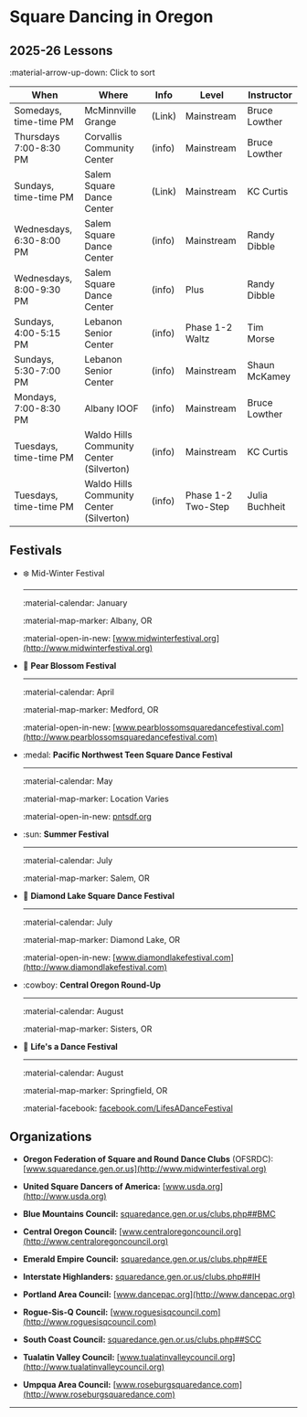 # Square Dancing in Oregon

## 2025-26 Lessons

:material-arrow-up-down: Click to sort  

| When | Where | Info | Level | Instructor |
| --- | --- | --- | --- | --- |
| Somedays, time-time PM | McMinnville Grange | (Link) | Mainstream | Bruce Lowther |
| Thursdays 7:00-8:30 PM | Corvallis Community Center | (info) | Mainstream | Bruce Lowther |
| Sundays, time-time PM | Salem Square Dance Center | (Link) | Mainstream | KC Curtis |
| Wednesdays, 6:30-8:00 PM | Salem Square Dance Center | (info) | Mainstream | Randy Dibble |
| Wednesdays, 8:00-9:30 PM | Salem Square Dance Center | (info) | Plus | Randy Dibble |
| Sundays, 4:00-5:15 PM | Lebanon Senior Center | (info) | Phase 1-2 Waltz | Tim Morse |
| Sundays, 5:30-7:00 PM | Lebanon Senior Center | (info) | Mainstream | Shaun McKamey |
| Mondays, 7:00-8:30 PM | Albany IOOF | (info) | Mainstream | Bruce Lowther |
| Tuesdays, time-time PM | Waldo Hills Community Center (Silverton) | (info) | Mainstream | KC Curtis |
| Tuesdays, time-time PM | Waldo Hills Community Center (Silverton) | (info) | Phase 1-2 Two-Step | Julia Buchheit |



## Festivals

<div class="grid cards" markdown>

-   :snowflake: Mid-Winter Festival

    ---
    
    :material-calendar: January

    :material-map-marker: Albany, OR
    
    :material-open-in-new: [www.midwinterfestival.org](http://www.midwinterfestival.org)
    
-   :pear: **Pear Blossom Festival**

    ---
    
    :material-calendar: April

    :material-map-marker: Medford, OR

    :material-open-in-new: [www.pearblossomsquaredancefestival.com](http://www.pearblossomsquaredancefestival.com)


-   :medal: **Pacific Northwest Teen Square Dance Festival**

    ---
    
    :material-calendar: May

    :material-map-marker: Location Varies

    :material-open-in-new: [pntsdf.org](http://pntsdf.org)

-   :sun: **Summer Festival**

    ---
    
    :material-calendar: July

    :material-map-marker: Salem, OR

-   :gem: **Diamond Lake Square Dance Festival**

    ---
    
    :material-calendar: July

    :material-map-marker: Diamond Lake, OR

    :material-open-in-new: [www.diamondlakefestival.com](http://www.diamondlakefestival.com)

-   :cowboy: **Central Oregon Round-Up**

    ---
    
    :material-calendar: August

    :material-map-marker: Sisters, OR

-   :revolving_hearts: **Life's a Dance Festival**

    ---
    
    :material-calendar: August

    :material-map-marker: Springfield, OR

    :material-facebook: [facebook.com/LifesADanceFestival](http://www.facebook.com/LifesADanceFestival)

</div>

## Organizations

<div class="undec" markdown>

- **Oregon Federation of Square and Round Dance Clubs** (OFSRDC): [www.squaredance.gen.or.us](http://www.midwinterfestival.org)

- **United Square Dancers of America:** [www.usda.org](http://www.usda.org)

- **Blue Mountains Council:** [squaredance.gen.or.us/clubs.php##BMC](https://squaredance.gen.or.us/clubs.php##BMC)

- **Central Oregon Council:** [www.centraloregoncouncil.org](http://www.centraloregoncouncil.org)

- **Emerald Empire Council:** [squaredance.gen.or.us/clubs.php##EE](https://squaredance.gen.or.us/clubs.php##EE)

- **Interstate Highlanders:** [squaredance.gen.or.us/clubs.php##IH](https://squaredance.gen.or.us/clubs.php##IH)

- **Portland Area Council:** [www.dancepac.org](http://www.dancepac.org)

- **Rogue-Sis-Q Council:** [www.roguesisqcouncil.com](http://www.roguesisqcouncil.com)

- **South Coast Council:** [squaredance.gen.or.us/clubs.php##SCC](https://squaredance.gen.or.us/clubs.php##SCC)

- **Tualatin Valley Council:** [www.tualatinvalleycouncil.org](http://www.tualatinvalleycouncil.org)

- **Umpqua Area Council:** [www.roseburgsquaredance.com](http://www.roseburgsquaredance.com)

</div>

---